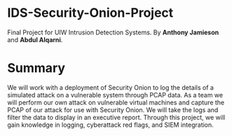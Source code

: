 # IDS-Security-Onion-Project

Final Project for UIW Intrusion Detection Systems. By **Anthony Jamieson** and **Abdul Alqarni**.

# Summary

We will work with a deployment of Security Onion to log the details of a simulated attack on a vulnerable system through PCAP data. As a team we will perform our own attack on vulnerable virtual machines and capture the PCAP of our attack for use with Security Onion. We will take the logs and filter the data to display in an executive report. Through this project, we will gain knowledge in logging, cyberattack red flags, and SIEM integration.

